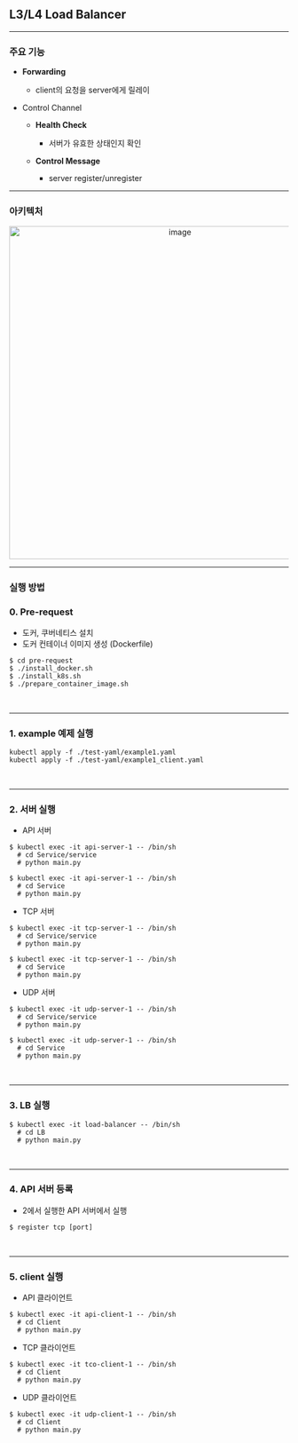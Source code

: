 ## L3/L4 Load Balancer

---

### 주요 기능

- **Forwarding**
  - client의 요청을 server에게 릴레이


- Control Channel
  - **Health Check**
    - 서버가 유효한 상태인지 확인

  - **Control Message**
    - server register/unregister

---

### 아키텍처

<p align="center"><img width="600" alt="image" src="https://github.com/1006lem/DistributedSystem-HW/assets/68532437/ddb66790-5a90-4f20-b5f2-60a0576772be"></p>

---



### 실행 방법

### 0. Pre-request
- 도커, 쿠버네티스 설치 
- 도커 컨테이너 이미지 생성 (Dockerfile)
```shell
$ cd pre-request
$ ./install_docker.sh
$ ./install_k8s.sh
$ ./prepare_container_image.sh
```


<br>

---

### 1. example 예제 실행

```shell
kubectl apply -f ./test-yaml/example1.yaml
kubectl apply -f ./test-yaml/example1_client.yaml
```
<br>

---

### 2. 서버 실행
- API 서버
```shell
$ kubectl exec -it api-server-1 -- /bin/sh
  # cd Service/service
  # python main.py
```

```shell
$ kubectl exec -it api-server-1 -- /bin/sh
  # cd Service
  # python main.py
```

- TCP 서버
```shell
$ kubectl exec -it tcp-server-1 -- /bin/sh
  # cd Service/service
  # python main.py
```

```shell
$ kubectl exec -it tcp-server-1 -- /bin/sh
  # cd Service
  # python main.py
```

- UDP 서버 
```shell
$ kubectl exec -it udp-server-1 -- /bin/sh
  # cd Service/service
  # python main.py
```

```shell
$ kubectl exec -it udp-server-1 -- /bin/sh
  # cd Service
  # python main.py
```

<br>

---

### 3. LB 실행
```shell
$ kubectl exec -it load-balancer -- /bin/sh
  # cd LB
  # python main.py
```
<br>

---
### 4. API 서버 등록
- 2에서 실행한 API 서버에서 실행
```shell
$ register tcp [port]
```

<br>

---

### 5. client 실행
- API 클라이언트
```shell
$ kubectl exec -it api-client-1 -- /bin/sh 
  # cd Client
  # python main.py
```

- TCP 클라이언트
```shell
$ kubectl exec -it tco-client-1 -- /bin/sh 
  # cd Client
  # python main.py
```

- UDP 클라이언트
```shell
$ kubectl exec -it udp-client-1 -- /bin/sh 
  # cd Client
  # python main.py
```
<br>
<br>
